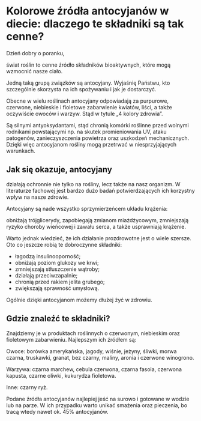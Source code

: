 # Kolorowe źródła antocyjanów w diecie: dlaczego te składniki są tak cenne?

Dzień dobry o poranku,

świat roślin to cenne źródło składników bioaktywnych, które mogą wzmocnić nasze ciało.

Jedną taką grupą związków są antocyjany. Wyjaśnię Państwu, kto szczególnie skorzysta na ich spożywaniu i jak je dostarczyć.

Obecne w wielu roślinach antocyjany odpowiadają za purpurowe, czerwone, niebieskie i fioletowe zabarwienie kwiatów, liści, a także oczywiście owoców i warzyw. Stąd w tytule „4 kolory zdrowia”.

Są silnymi antyoksydantami, stąd chronią komórki roślinne przed wolnymi rodnikami powstającymi np. na skutek promieniowania UV, ataku patogenów, zanieczyszczenia powietrza oraz uszkodzeń mechanicznych. Dzięki więc antocyjanom rośliny mogą przetrwać w niesprzyjających warunkach.

## Jak się okazuje, antocyjany

działają ochronnie nie tylko na rośliny, lecz także na nasz organizm. W literaturze fachowej jest bardzo dużo badań potwierdzających ich korzystny wpływ na nasze zdrowie.

Antocyjany są nade wszystko sprzymierzeńcem układu krążenia:

obniżają trójglicerydy, zapobiegają zmianom miażdżycowym, zmniejszają ryzyko choroby wieńcowej i zawału serca, a także usprawniają krążenie.

Warto jednak wiedzieć, że ich działanie prozdrowotne jest o wiele szersze. Oto co jeszcze robią te dobroczynne składniki:

- łagodzą insulinooporność;
- obniżają poziom glukozy we krwi;
- zmniejszają stłuszczenie wątroby;
- działają przeciwzapalnie;
- chronią przed rakiem jelita grubego;
- zwiększają sprawność umysłową.

Ogólnie dzięki antocyjanom możemy dłużej żyć w zdrowiu.

## Gdzie znaleźć te składniki?

Znajdziemy je w produktach roślinnych o czerwonym, niebieskim oraz fioletowym zabarwieniu. Najlepszym ich źródłem są:

Owoce: borówka amerykańska, jagody, wiśnie, jeżyny, śliwki, morwa czarna, truskawki, granat, bez czarny, maliny, aronia i czerwone winogrono.

Warzywa: czarna marchew, cebula czerwona, czarna fasola, czerwona kapusta, czarne oliwki, kukurydza fioletowa.

Inne: czarny ryż.

Podane źródła antocyjanów najlepiej jeść na surowo i gotowane w wodzie lub na parze. W ich przypadku warto unikać smażenia oraz pieczenia, bo tracą wtedy nawet ok. 45% antocyjanów.